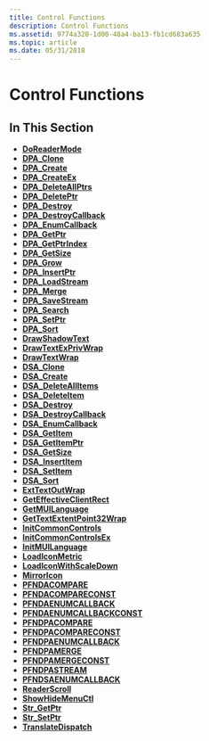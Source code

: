 ```yaml
---
title: Control Functions
description: Control Functions
ms.assetid: 9774a320-1d00-48a4-ba13-fb1cd683a635
ms.topic: article
ms.date: 05/31/2018
---
```


# Control Functions

## In This Section

-   [**DoReaderMode**](doreadermode.md)
-   [**DPA\_Clone**](/windows/desktop/api/dpa_dsa/nf-dpa_dsa-dpa_clone)
-   [**DPA\_Create**](/windows/desktop/api/dpa_dsa/nf-dpa_dsa-dpa_create)
-   [**DPA\_CreateEx**](/windows/desktop/api/dpa_dsa/nf-dpa_dsa-dpa_createex)
-   [**DPA\_DeleteAllPtrs**](/windows/desktop/api/dpa_dsa/nf-dpa_dsa-dpa_deleteallptrs)
-   [**DPA\_DeletePtr**](/windows/desktop/api/dpa_dsa/nf-dpa_dsa-dpa_deleteptr)
-   [**DPA\_Destroy**](/windows/desktop/api/dpa_dsa/nf-dpa_dsa-dpa_destroy)
-   [**DPA\_DestroyCallback**](/windows/desktop/api/dpa_dsa/nf-dpa_dsa-dpa_destroycallback)
-   [**DPA\_EnumCallback**](/windows/desktop/api/dpa_dsa/nf-dpa_dsa-dpa_enumcallback)
-   [**DPA\_GetPtr**](/windows/desktop/api/dpa_dsa/nf-dpa_dsa-dpa_getptr)
-   [**DPA\_GetPtrIndex**](/windows/desktop/api/dpa_dsa/nf-dpa_dsa-dpa_getptrindex)
-   [**DPA\_GetSize**](/windows/desktop/api/dpa_dsa/nf-dpa_dsa-dpa_getsize)
-   [**DPA\_Grow**](/windows/desktop/api/dpa_dsa/nf-dpa_dsa-dpa_grow)
-   [**DPA\_InsertPtr**](/windows/desktop/api/dpa_dsa/nf-dpa_dsa-dpa_insertptr)
-   [**DPA\_LoadStream**](/windows/desktop/api/dpa_dsa/nf-dpa_dsa-dpa_loadstream)
-   [**DPA\_Merge**](/windows/desktop/api/dpa_dsa/nf-dpa_dsa-dpa_merge)
-   [**DPA\_SaveStream**](/windows/desktop/api/dpa_dsa/nf-dpa_dsa-dpa_savestream)
-   [**DPA\_Search**](/windows/desktop/api/dpa_dsa/nf-dpa_dsa-dpa_search)
-   [**DPA\_SetPtr**](/windows/desktop/api/dpa_dsa/nf-dpa_dsa-dpa_setptr)
-   [**DPA\_Sort**](/windows/desktop/api/dpa_dsa/nf-dpa_dsa-dpa_sort)
-   [**DrawShadowText**](/windows/desktop/api/Commctrl/nf-commctrl-drawshadowtext)
-   [**DrawTextExPrivWrap**](drawtextexprivwrap.md)
-   [**DrawTextWrap**](drawtextwrap.md)
-   [**DSA\_Clone**](/windows/desktop/api/dpa_dsa/nf-dpa_dsa-dsa_clone)
-   [**DSA\_Create**](/windows/desktop/api/dpa_dsa/nf-dpa_dsa-dsa_create)
-   [**DSA\_DeleteAllItems**](/windows/desktop/api/dpa_dsa/nf-dpa_dsa-dsa_deleteallitems)
-   [**DSA\_DeleteItem**](/windows/desktop/api/dpa_dsa/nf-dpa_dsa-dsa_deleteitem)
-   [**DSA\_Destroy**](/windows/desktop/api/dpa_dsa/nf-dpa_dsa-dsa_destroy)
-   [**DSA\_DestroyCallback**](/windows/desktop/api/dpa_dsa/nf-dpa_dsa-dsa_destroycallback)
-   [**DSA\_EnumCallback**](/windows/desktop/api/dpa_dsa/nf-dpa_dsa-dsa_enumcallback)
-   [**DSA\_GetItem**](/windows/desktop/api/dpa_dsa/nf-dpa_dsa-dsa_getitem)
-   [**DSA\_GetItemPtr**](/windows/desktop/api/dpa_dsa/nf-dpa_dsa-dsa_getitemptr)
-   [**DSA\_GetSize**](/windows/desktop/api/dpa_dsa/nf-dpa_dsa-dsa_getsize)
-   [**DSA\_InsertItem**](/windows/desktop/api/dpa_dsa/nf-dpa_dsa-dsa_insertitem)
-   [**DSA\_SetItem**](/windows/desktop/api/dpa_dsa/nf-dpa_dsa-dsa_setitem)
-   [**DSA\_Sort**](/windows/desktop/api/dpa_dsa/nf-dpa_dsa-dsa_sort)
-   [**ExtTextOutWrap**](exttextoutwrap.md)
-   [**GetEffectiveClientRect**](/windows/desktop/api/Commctrl/nf-commctrl-geteffectiveclientrect)
-   [**GetMUILanguage**](/windows/desktop/api/Commctrl/nf-commctrl-getmuilanguage)
-   [**GetTextExtentPoint32Wrap**](gettextextentpoint32wrap.md)
-   [**InitCommonControls**](/windows/desktop/api/Commctrl/nf-commctrl-initcommoncontrols)
-   [**InitCommonControlsEx**](/windows/desktop/api/Commctrl/nf-commctrl-initcommoncontrolsex)
-   [**InitMUILanguage**](/windows/desktop/api/Commctrl/nf-commctrl-initmuilanguage)
-   [**LoadIconMetric**](/windows/desktop/api/Commctrl/nf-commctrl-loadiconmetric)
-   [**LoadIconWithScaleDown**](/windows/desktop/api/Commctrl/nf-commctrl-loadiconwithscaledown)
-   [**MirrorIcon**](mirroricon.md)
-   [**PFNDACOMPARE**](/windows/desktop/api/dpa_dsa/nc-dpa_dsa-pfndacompare)
-   [**PFNDACOMPARECONST**](/windows/desktop/api/dpa_dsa/nc-dpa_dsa-pfndacompareconst)
-   [**PFNDAENUMCALLBACK**](/windows/desktop/api/dpa_dsa/nc-dpa_dsa-pfndaenumcallback)
-   [**PFNDAENUMCALLBACKCONST**](/windows/desktop/api/dpa_dsa/nc-dpa_dsa-pfndaenumcallbackconst)
-   [**PFNDPACOMPARE**](/previous-versions/windows/desktop/legacy/bb775715(v=vs.85))
-   [**PFNDPACOMPARECONST**](/previous-versions/windows/desktop/legacy/bb775717(v=vs.85))
-   [**PFNDPAENUMCALLBACK**](/previous-versions/windows/desktop/legacy/bb775719(v=vs.85))
-   [**PFNDPAMERGE**](/windows/desktop/api/dpa_dsa/nc-dpa_dsa-pfndpamerge)
-   [**PFNDPAMERGECONST**](/windows/desktop/api/dpa_dsa/nc-dpa_dsa-pfndpamergeconst)
-   [**PFNDPASTREAM**](/windows/desktop/api/dpa_dsa/nc-dpa_dsa-pfndpastream)
-   [**PFNDSAENUMCALLBACK**](/previous-versions/windows/desktop/legacy/bb775727(v=vs.85))
-   [**ReaderScroll**](readerscroll.md)
-   [**ShowHideMenuCtl**](/windows/desktop/api/Commctrl/nf-commctrl-showhidemenuctl)
-   [**Str\_GetPtr**](str-getptr.md)
-   [**Str\_SetPtr**](/windows/desktop/api/dpa_dsa/nf-dpa_dsa-str_setptrw)
-   [**TranslateDispatch**](translatedispatch.md)

 

 
